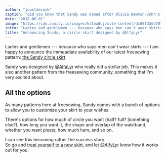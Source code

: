 ```yaml
---
author: "joostdecock"
caption: "Did you know that Sandy was named after Olivia Newton-John's character in the move Grease?"
date: "2018-08-01"
image: "https://cdn.sanity.io/images/hl5bw8cj/site-content/dc69133dd70791871c13267e14c24f70dc797693-1920x1280.jpg"
intro: "Ladies and gentlemen --- because who says men can't wear skirts --- I am happy to announce the immeadiate availability of our latest freesewing pattern: the Sandy circle skirt ."
title: "Announcing Sandy, a circle skirt designed by @AlfyLyr"
---
```


Ladies and gentlemen --- because who says men can't wear skirts --- I am happy to announce the immeadiate availability of our latest freesewing pattern: [the Sandy circle skirt](/patterns/sandy).

Sandy was designed by [@AlfaLyr](/users/alfalyr) who really did a stellar job. This makes it also another pattern from the freesewing community, something that I'm very excited about.

## All the options

As many patterns here at freesewing, Sandy comes with a bunch of options to allow you to customize your skirt to your wishes.

There's options for how much of circle you want (half? full? Something else?), how long you want it, the shape and overlap of the waistband, whether you want pleats, how much hem, and so on.

I can see this becoming rather the success story.  
So go and [treat yourself to a new skirt](/draft/sandy), and let [@AlfyLyr](/users/alfalyr) know how it works out for you.

